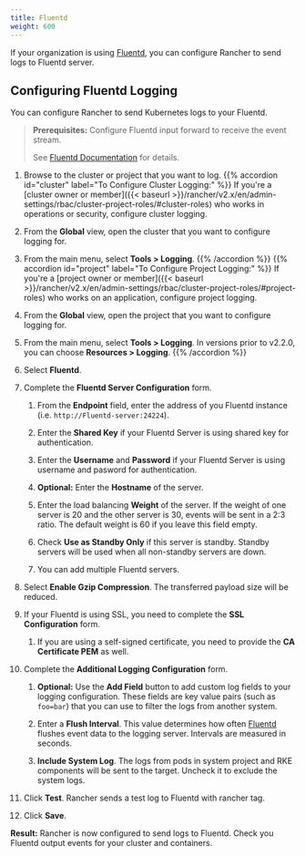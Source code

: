 ```yaml
---
title: Fluentd
weight: 600
---
```


If your organization is using [Fluentd](https://www.fluentd.org/), you can configure Rancher to send logs to Fluentd server.

## Configuring Fluentd Logging

You can configure Rancher to send Kubernetes logs to your Fluentd.

>**Prerequisites:** Configure Fluentd input forward to receive the event stream.
>
>See [Fluentd Documentation](https://docs.fluentd.org/v1.0/articles/in_forward) for details.

1. Browse to the cluster or project that you want to log.
{{% accordion id="cluster" label="To Configure Cluster Logging:" %}}
If you're a [cluster owner or member]({{< baseurl >}}/rancher/v2.x/en/admin-settings/rbac/cluster-project-roles/#cluster-roles) who works in operations or security, configure cluster logging.

1. From the **Global** view, open the cluster that you want to configure logging for.

1. From the main menu, select **Tools > Logging**.
{{% /accordion %}}
{{% accordion id="project" label="To Configure Project Logging:" %}}
If you're a [project owner or member]({{< baseurl >}}/rancher/v2.x/en/admin-settings/rbac/cluster-project-roles/#project-roles) who works on an application, configure project logging.

1. From the **Global** view, open the project that you want to configure logging for.

1. From the main menu, select **Tools > Logging**. In versions prior to v2.2.0, you can choose **Resources > Logging**.
{{% /accordion %}}

1. Select **Fluentd**.

1. Complete the **Fluentd Server Configuration** form.

    1. From the **Endpoint** field, enter the address of you Fluentd instance (i.e. `http://Fluentd-server:24224`).

    1. Enter the **Shared Key** if your Fluentd Server is using shared key for authentication.

    1. Enter the **Username** and **Password** if your Fluentd Server is using username and pasword for authentication.

    1. **Optional:** Enter the **Hostname** of the server.

    1. Enter the load balancing **Weight** of the server. If the weight of one server is 20 and the other server is 30, events will be sent in a 2:3 ratio. The default weight is 60 if you leave this field empty.

    1. Check **Use as Standby Only** if this server is standby. Standby servers will be used when all non-standby servers are down.

    1. You can add multiple Fluentd servers.

1. Select **Enable Gzip Compression**. The transferred payload size will be reduced.

1. If your Fluentd is using SSL, you need to complete the **SSL Configuration** form. 

    1. If you are using a self-signed certificate, you need to provide the **CA Certificate PEM** as well.

1. Complete the **Additional Logging Configuration** form.

    1. **Optional:** Use the **Add Field** button to add custom log fields to your logging configuration. These fields are key value pairs (such as `foo=bar`) that you can use to filter the logs from another system.

    1. Enter a **Flush Interval**. This value determines how often [Fluentd](https://www.fluentd.org/) flushes event data to the logging server. Intervals are measured in seconds.

    1. **Include System Log**. The logs from pods in system project and RKE components will be sent to the target. Uncheck it to exclude the system logs.

1. Click **Test**. Rancher sends a test log to Fluentd with rancher tag.

1. Click **Save**.

**Result:** Rancher is now configured to send logs to Fluentd. Check you Fluentd output events for your cluster and containers.
